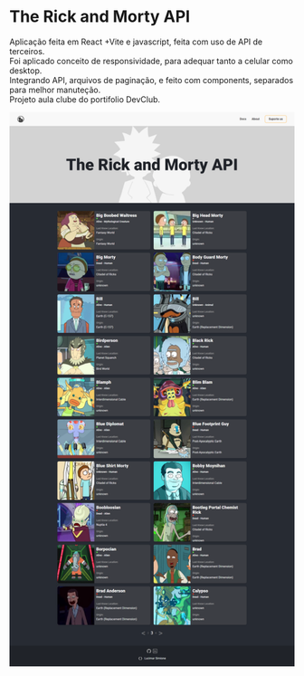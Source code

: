 # The Rick and Morty API
Aplicação feita em React +Vite e javascript, feita com uso de API de terceiros.
<br>
Foi aplicado conceito de responsividade, para adequar tanto a celular como desktop.
<br>
Integrando API, arquivos de paginação, e feito com components, separados para melhor manuteção.
<br>
Projeto aula clube do portifolio DevClub.
<br>
<div>
<img src="./src/assets/screencapture.png"/>
</div>


